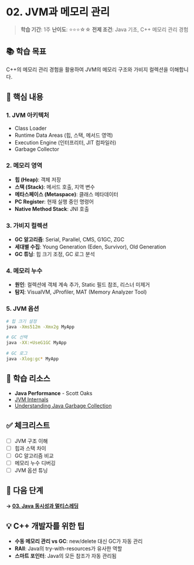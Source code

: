 # 02. JVM과 메모리 관리

> **학습 기간**: 1주
> **난이도**: ⭐⭐⭐☆☆
> **전제 조건**: Java 기초, C++ 메모리 관리 경험

## 📚 학습 목표

C++의 메모리 관리 경험을 활용하여 JVM의 메모리 구조와 가비지 컬렉션을 이해합니다.

## 🎯 핵심 내용

### 1. JVM 아키텍처
- Class Loader
- Runtime Data Areas (힙, 스택, 메서드 영역)
- Execution Engine (인터프리터, JIT 컴파일러)
- Garbage Collector

### 2. 메모리 영역
- **힙 (Heap)**: 객체 저장
- **스택 (Stack)**: 메서드 호출, 지역 변수
- **메타스페이스 (Metaspace)**: 클래스 메타데이터
- **PC Register**: 현재 실행 중인 명령어
- **Native Method Stack**: JNI 호출

### 3. 가비지 컬렉션
- **GC 알고리즘**: Serial, Parallel, CMS, G1GC, ZGC
- **세대별 수집**: Young Generation (Eden, Survivor), Old Generation
- **GC 튜닝**: 힙 크기 조정, GC 로그 분석

### 4. 메모리 누수
- **원인**: 컬렉션에 객체 계속 추가, Static 필드 참조, 리스너 미제거
- **탐지**: VisualVM, JProfiler, MAT (Memory Analyzer Tool)

### 5. JVM 옵션
```bash
# 힙 크기 설정
java -Xms512m -Xmx2g MyApp

# GC 선택
java -XX:+UseG1GC MyApp

# GC 로그
java -Xlog:gc* MyApp
```

## 📖 학습 리소스

- **Java Performance** - Scott Oaks
- [JVM Internals](https://blog.jamesdbloom.com/JVMInternals.html)
- [Understanding Java Garbage Collection](https://www.oracle.com/webfolder/technetwork/tutorials/obe/java/gc01/index.html)

## ✅ 체크리스트

- [ ] JVM 구조 이해
- [ ] 힙과 스택 차이
- [ ] GC 알고리즘 비교
- [ ] 메모리 누수 디버깅
- [ ] JVM 옵션 튜닝

## 🚀 다음 단계

**→ [03. Java 동시성과 멀티스레딩](../03-java-concurrency/)**

## 💡 C++ 개발자를 위한 팁

- **수동 메모리 관리 vs GC**: new/delete 대신 GC가 자동 관리
- **RAII**: Java의 try-with-resources가 유사한 역할
- **스마트 포인터**: Java의 모든 참조가 자동 관리됨
